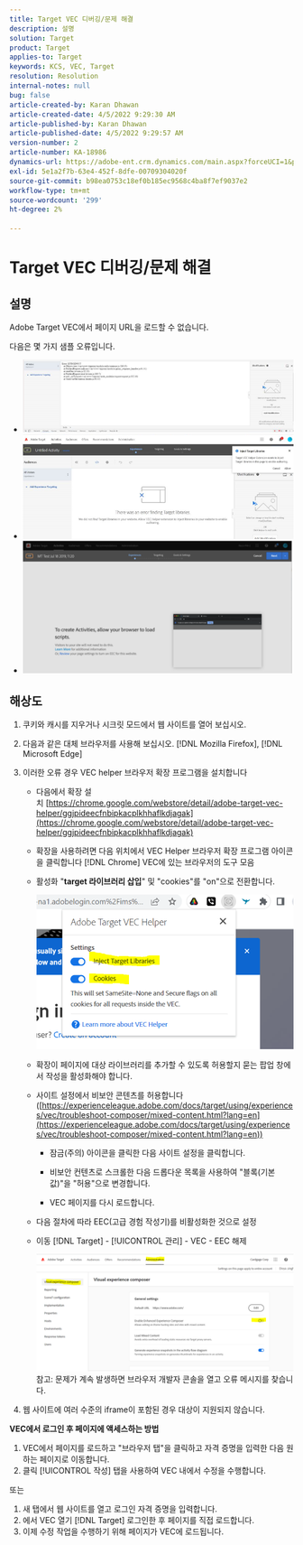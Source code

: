 ```yaml
---
title: Target VEC 디버깅/문제 해결
description: 설명
solution: Target
product: Target
applies-to: Target
keywords: KCS, VEC, Target
resolution: Resolution
internal-notes: null
bug: false
article-created-by: Karan Dhawan
article-created-date: 4/5/2022 9:29:30 AM
article-published-by: Karan Dhawan
article-published-date: 4/5/2022 9:29:57 AM
version-number: 2
article-number: KA-18986
dynamics-url: https://adobe-ent.crm.dynamics.com/main.aspx?forceUCI=1&pagetype=entityrecord&etn=knowledgearticle&id=ec1691de-c2b4-ec11-983f-000d3a5d0d73
exl-id: 5e1a2f7b-63e4-452f-8dfe-00709304020f
source-git-commit: b98ea0753c18ef0b185ec9568c4ba8f7ef9037e2
workflow-type: tm+mt
source-wordcount: '299'
ht-degree: 2%

---
```


# Target VEC 디버깅/문제 해결

## 설명

Adobe Target VEC에서 페이지 URL을 로드할 수 없습니다.

다음은 몇 가지 샘플 오류입니다.

- ![](assets/___f81691de-c2b4-ec11-983f-000d3a5d0d73___.png)
- ![](assets/___071791de-c2b4-ec11-983f-000d3a5d0d73___.png)
- ![](assets/___0a1791de-c2b4-ec11-983f-000d3a5d0d73___.png)

## 해상도

1. 쿠키와 캐시를 지우거나 시크릿 모드에서 웹 사이트를 열어 보십시오. 

1. 다음과 같은 대체 브라우저를 사용해 보십시오. [!DNL Mozilla Firefox], [!DNL Microsoft Edge]

1. 이러한 오류 경우 VEC helper 브라우저 확장 프로그램을 설치합니다

   - 다음에서 확장 설치 [https://chrome.google.com/webstore/detail/adobe-target-vec-helper/ggjpideecfnbipkacplkhhaflkdjagak](https://chrome.google.com/webstore/detail/adobe-target-vec-helper/ggjpideecfnbipkacplkhhaflkdjagak)

   - 확장을 사용하려면 다음 위치에서 VEC Helper 브라우저 확장 프로그램 아이콘을 클릭합니다 [!DNL Chrome] VEC에 있는 브라우저의 도구 모음 

   - 활성화 &quot;**target 라이브러리 삽입**&quot; 및 &quot;cookies&quot;를 &quot;on&quot;으로 전환합니다.

      ![](assets/92bf52bf-21ab-ec11-983f-000d3a349523.png)

   - 확장이 페이지에 대상 라이브러리를 추가할 수 있도록 허용할지 묻는 팝업 창에서 작성을 활성화해야 합니다.

   - 사이트 설정에서 비보안 콘텐츠를 허용합니다([https://experienceleague.adobe.com/docs/target/using/experiences/vec/troubleshoot-composer/mixed-content.html?lang=en](https://experienceleague.adobe.com/docs/target/using/experiences/vec/troubleshoot-composer/mixed-content.html?lang=en))

      - 잠금(주의) 아이콘을 클릭한 다음 사이트 설정을 클릭합니다.

      - 비보안 컨텐츠로 스크롤한 다음 드롭다운 목록을 사용하여 &quot;블록(기본값)&quot;을 &quot;허용&quot;으로 변경합니다.

      - VEC 페이지를 다시 로드합니다.
   - 다음 절차에 따라 EEC(고급 경험 작성기)를 비활성화한 것으로 설정

   - 이동 [!DNL Target] - [!UICONTROL 관리] - VEC - EEC 해제

      ![](assets/90fdfd56-26ab-ec11-983f-000d3a349523.png)
   참고: 문제가 계속 발생하면 브라우저 개발자 콘솔을 열고 오류 메시지를 찾습니다.

1. 웹 사이트에 여러 수준의 iframe이 포함된 경우 대상이 지원되지 않습니다. 

**VEC에서 로그인 후 페이지에 액세스하는 방법**

1. VEC에서 페이지를 로드하고 &quot;브라우저 탭&quot;을 클릭하고 자격 증명을 입력한 다음 원하는 페이지로 이동합니다. 
1. 클릭 [!UICONTROL 작성] 탭을 사용하여 VEC 내에서 수정을 수행합니다. 

또는

1. 새 탭에서 웹 사이트를 열고 로그인 자격 증명을 입력합니다.
1. 에서 VEC 열기 [!DNL Target] 로그인한 후 페이지를 직접 로드합니다. 
1. 이제 수정 작업을 수행하기 위해 페이지가 VEC에 로드됩니다.
